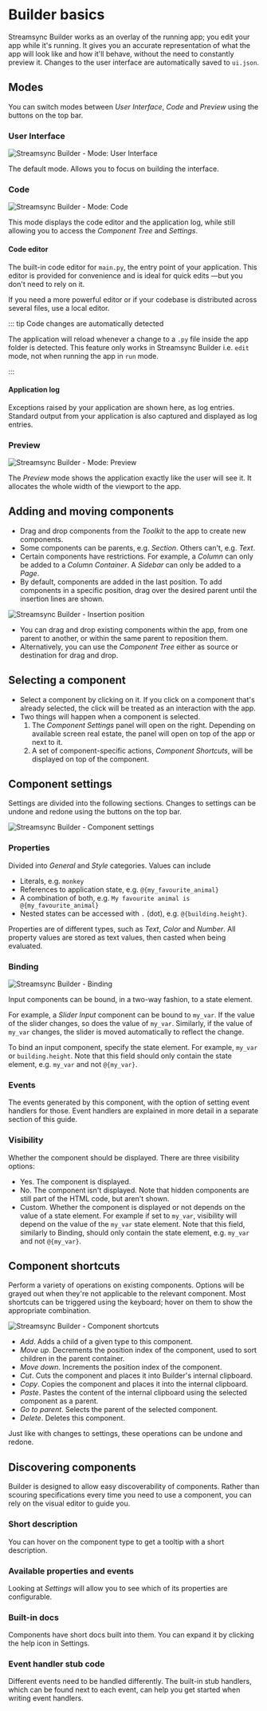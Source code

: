 ﻿# Builder basics

Streamsync Builder works as an overlay of the running app; you edit your app while it's running. It gives you an accurate representation of what the app will look like and how it'll behave, without the need to constantly preview it. Changes to the user interface are automatically saved to `ui.json`.

## Modes

You can switch modes between _User Interface_, _Code_ and _Preview_ using the buttons on the top bar.

### User Interface

![Streamsync Builder - Mode: User Interface](./images/builder-basics.ui.png)

The default mode. Allows you to focus on building the interface.

### Code

![Streamsync Builder - Mode: Code](./images/builder-basics.code.png)

This mode displays the code editor and the application log, while still allowing you to access the _Component Tree_ and _Settings_.

#### Code editor

The built-in code editor for `main.py`, the entry point of your application. This editor is provided for convenience and is ideal for quick edits —but you don't need to rely on it.

If you need a more powerful editor or if your codebase is distributed across several files, use a local editor.

::: tip Code changes are automatically detected

The application will reload whenever a change to a `.py` file inside the app folder is detected. This feature only works in Streamsync Builder i.e. `edit` mode, not when running the app in `run` mode.

:::

#### Application log

Exceptions raised by your application are shown here, as log entries. Standard output from your application is also captured and displayed as log entries.

### Preview

![Streamsync Builder - Mode: Preview](./images/builder-basics.preview.png)

The _Preview_ mode shows the application exactly like the user will see it. It allocates the whole width of the viewport to the app.

## Adding and moving components

- Drag and drop components from the _Toolkit_ to the app to create new components.
- Some components can be parents, e.g. _Section_. Others can't, e.g. _Text_.
- Certain components have restrictions. For example, a _Column_ can only be added to a _Column Container_. A _Sidebar_ can only be added to a _Page_.
- By default, components are added in the last position. To add components in a specific position, drag over the desired parent until the insertion lines are shown.

![Streamsync Builder - Insertion position](./images/builder-basics.insertion.gif)

- You can drag and drop existing components within the app, from one parent to another, or within the same parent to reposition them.
- Alternatively, you can use the _Component Tree_ either as source or destination for drag and drop.

## Selecting a component

- Select a component by clicking on it. If you click on a component that's already selected, the click will be treated as an interaction with the app.
- Two things will happen when a component is selected.
  1. The _Component Settings_ panel will open on the right. Depending on available screen real estate, the panel will open on top of the app or next to it.
  2. A set of component-specific actions, _Component Shortcuts_, will be displayed on top of the component.

## Component settings

Settings are divided into the following sections. Changes to settings can be undone and redone using the buttons on the top bar.

![Streamsync Builder - Component settings](./images/builder-basics.component-settings.png)

### Properties

Divided into _General_ and _Style_ categories. Values can include

- Literals, e.g. `monkey`
- References to application state, e.g. `@{my_favourite_animal}`
- A combination of both, e.g. `My favourite animal is @{my_favourite_animal}`
- Nested states can be accessed with `.` (dot), e.g. `@{building.height}`.

Properties are of different types, such as _Text_, _Color_ and _Number_. All property values are stored as text values, then casted when being evaluated.

### Binding

![Streamsync Builder - Binding](./images/builder-basics.binding.png)

Input components can be bound, in a two-way fashion, to a state element.

For example, a _Slider Input_ component can be bound to `my_var`. If the value of the slider changes, so does the value of `my_var`. Similarly, if the value of `my_var` changes, the slider is moved automatically to reflect the change.

To bind an input component, specify the state element. For example, `my_var` or `building.height`. Note that this field should only contain the state element, e.g. `my_var` and not `@{my_var}`.

### Events

The events generated by this component, with the option of setting event handlers for those. Event handlers are explained in more detail in a separate section of this guide.

### Visibility

Whether the component should be displayed. There are three visibility options:

- Yes. The component is displayed.
- No. The component isn't displayed. Note that hidden components are still part of the HTML code, but aren't shown.
- Custom. Whether the component is displayed or not depends on the value of a state element. For example if set to `my_var`, visibility will depend on the value of the `my_var` state element. Note that this field, similarly to Binding, should only contain the state element, e.g. `my_var` and not `@{my_var}`.

## Component shortcuts

Perform a variety of operations on existing components. Options will be grayed out when they're not applicable to the relevant component. Most shortcuts can be triggered using the keyboard; hover on them to show the appropriate combination.

![Streamsync Builder - Component shortcuts](./images/builder-basics.component-shortcuts.png)

- _Add_. Adds a child of a given type to this component.
- _Move up_. Decrements the position index of the component, used to sort children in the parent container.
- _Move down_. Increments the position index of the component.
- _Cut_. Cuts the component and places it into Builder's internal clipboard.
- _Copy_. Copies the component and places it into the internal clipboard.
- _Paste_. Pastes the content of the internal clipboard using the selected component as a parent.
- _Go to parent_. Selects the parent of the selected component.
- _Delete_. Deletes this component.

Just like with changes to settings, these operations can be undone and redone.

## Discovering components

Builder is designed to allow easy discoverability of components. Rather than scouring specifications every time you need to use a component, you can rely on the visual editor to guide you.

### Short description

You can hover on the component type to get a tooltip with a short description.

### Available properties and events

Looking at _Settings_ will allow you to see which of its properties are configurable.

### Built-in docs

Components have short docs built into them. You can expand it by clicking the help icon in Settings.

### Event handler stub code

Different events need to be handled differently. The built-in stub handlers, which can be found next to each event, can help you get started when writing event handlers.

